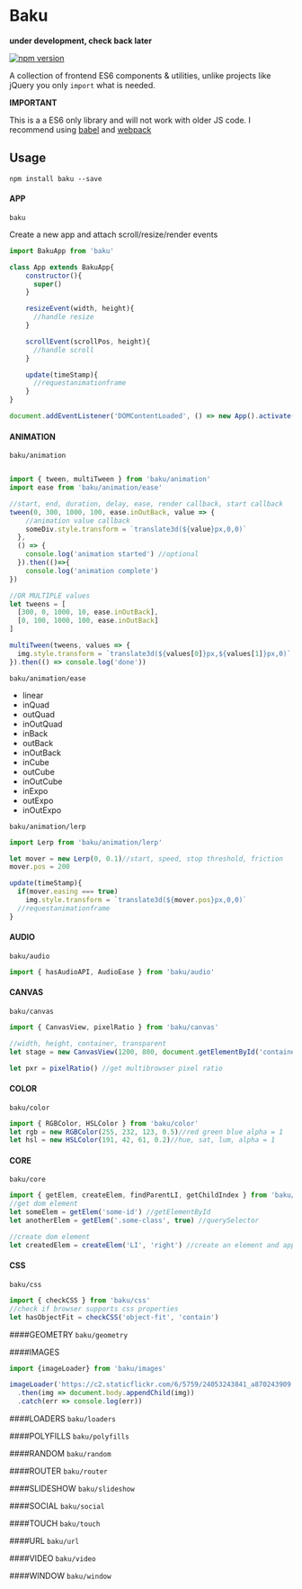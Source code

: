# Baku
**under development, check back later**

[![npm version](https://badge.fury.io/js/baku.svg)](https://badge.fury.io/js/baku)

A collection of frontend ES6 components & utilities, unlike projects like jQuery you only `import` what is needed.

**IMPORTANT**

This is a a ES6 only library and will not work with older JS code.
I recommend using [babel](https://github.com/babel/babel) and [webpack](https://github.com/webpack/webpack)

## Usage
`npm install baku --save`

#### APP
`baku`

Create a new app and attach scroll/resize/render events

```javascript
import BakuApp from 'baku'

class App extends BakuApp{
    constructor(){
      super()
    }

    resizeEvent(width, height){
      //handle resize
    }

    scrollEvent(scrollPos, height){
      //handle scroll
    }

    update(timeStamp){
      //requestanimationframe
    }
}

document.addEventListener('DOMContentLoaded', () => new App().activate(), false)

```

#### ANIMATION
`baku/animation`

```javascript

import { tween, multiTween } from 'baku/animation'
import ease from 'baku/animation/ease'

//start, end, duration, delay, ease, render callback, start callback
tween(0, 300, 1000, 100, ease.inOutBack, value => {
    //animation value callback
    someDiv.style.transform = `translate3d(${value}px,0,0)`
  },
  () => {
    console.log('animation started') //optional
  }).then(()=>{
    console.log('animation complete')
})

//OR MULTIPLE values
let tweens = [
  [300, 0, 1000, 10, ease.inOutBack],
  [0, 100, 1000, 100, ease.inOutBack]
]

multiTween(tweens, values => {
  img.style.transform = `translate3d(${values[0]}px,${values[1]}px,0)`
}).then(() => console.log('done'))
```

`baku/animation/ease`

* linear
* inQuad
* outQuad
* inOutQuad
* inBack
* outBack
* inOutBack
* inCube
* outCube
* inOutCube
* inExpo
* outExpo
* inOutExpo

`baku/animation/lerp`

```javascript
import Lerp from 'baku/animation/lerp'

let mover = new Lerp(0, 0.1)//start, speed, stop threshold, friction
mover.pos = 200

update(timeStamp){
  if(mover.easing === true)
    img.style.transform = `translate3d(${mover.pos}px,0,0)`
  //requestanimationframe
}

```

#### AUDIO
`baku/audio`

```javascript
import { hasAudioAPI, AudioEase } from 'baku/audio'

```
#### CANVAS
`baku/canvas`

```javascript
import { CanvasView, pixelRatio } from 'baku/canvas'

//width, height, container, transparent
let stage = new CanvasView(1200, 800, document.getElementById('container'), false)

let pxr = pixelRatio() //get multibrowser pixel ratio

```

#### COLOR
`baku/color`
```javascript
import { RGBColor, HSLColor } from 'baku/color'
let rgb = new RGBColor(255, 232, 123, 0.5)//red green blue alpha = 1
let hsl = new HSLColor(191, 42, 61, 0.2)//hue, sat, lum, alpha = 1
```

#### CORE
`baku/core`

```javascript
import { getElem, createElem, findParentLI, getChildIndex } from 'baku/core'
//get dom element
let someElem = getElem('some-id') //getElementById
let anotherElem = getElem('.some-class', true) //querySelector

//create dom element
let createdElem = createElem('LI', 'right') //create an element and apply classname

```
#### CSS
`baku/css`
```javascript
import { checkCSS } from 'baku/css'
//check if browser supports css properties
let hasObjectFit = checkCSS('object-fit', 'contain')

```
####GEOMETRY
`baku/geometry`

####IMAGES
```javascript
import {imageLoader} from 'baku/images'

imageLoader('https://c2.staticflickr.com/6/5759/24053243841_a870243909.jpg')
  .then(img => document.body.appendChild(img))
  .catch(err => console.log(err))
```

####LOADERS
`baku/loaders`

####POLYFILLS
`baku/polyfills`

####RANDOM
`baku/random`

####ROUTER
`baku/router`

####SLIDESHOW
`baku/slideshow`

####SOCIAL
`baku/social`

####TOUCH
`baku/touch`

####URL
`baku/url`

####VIDEO
`baku/video`

####WINDOW
`baku/window`
